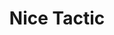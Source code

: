 ---
layout: tactic
title: "Nice Tactic"
tags:
  - test
  - automation
t-sort: "Awesome Tactic"
t-type: "Sustainable tactic"
categories:
  - cloud-computing
t-description: "This is a test tactic for validation."
t-participant: "Testerdd"
t-artifact: "Test Artifact"
t-context: "Testing"
t-feature: "Test Feature"
t-intent: "Test Intent"
t-targetQA: "Test QAss"
t-relatedQA: "Relateddddd QA"
t-measuredimpact: "Test Idfoefmpact"
t-intentmeasure: "Test Intent Measure"
t-countermeasure: "Test Countermeasure"
t-source: "Test Source"
t-source-doi: "10.1234/testdoi"
t-diagram: "diagram.png"
---